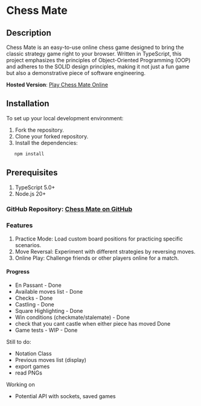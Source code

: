 # Chess Mate

## Description

Chess Mate is an easy-to-use online chess game designed to bring the classic strategy game right to your browser. Written in TypeScript, this project emphasizes the principles of Object-Oriented Programming (OOP) and adheres to the SOLID design principles, making it not just a fun game but also a demonstrative piece of software engineering.

**Hosted Version**: [Play Chess Mate Online](https://chess-mate.vercel.app)

## Installation

To set up your local development environment:

1. Fork the repository.
2. Clone your forked repository.
3. Install the dependencies:

```bash
   npm install
```

## Prerequisites

1. TypeScript 5.0+
2. Node.js 20+

### GitHub Repository: [Chess Mate on GitHub](https://github.com/hard-luck/chess-mate)

### Features

1. Practice Mode: Load custom board positions for practicing specific scenarios.
2. Move Reversal: Experiment with different strategies by reversing moves.
3. Online Play: Challenge friends or other players online for a match.

#### Progress

- En Passant - Done
- Available moves list - Done
- Checks - Done
- Castling - Done
- Square Highlighting - Done
- Win conditions (checkmate/stalemate) - Done
- check that you cant castle when either piece has moved Done
- Game tests - WIP - Done

Still to do:

- Notation Class
- Previous moves list (display)
- export games
- read PNGs

Working on

- Potential API with sockets, saved games
